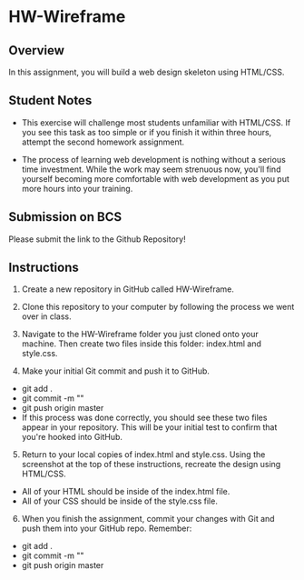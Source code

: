 # HW-Wireframe

## Overview
In this assignment, you will build a web design skeleton using HTML/CSS.

## Student Notes
- This exercise will challenge most students unfamiliar with HTML/CSS. If you see this task as too simple or if you finish it within three hours, attempt the second homework assignment.

- The process of learning web development is nothing without a serious time investment. While the work may seem strenuous now, you'll find yourself becoming more comfortable with web development as you put more hours into your training.

## Submission on BCS
Please submit the link to the Github Repository!

## Instructions
1. Create a new repository in GitHub called HW-Wireframe.

2. Clone this repository to your computer by following the process we went over in class.

3. Navigate to the HW-Wireframe folder you just cloned onto your machine. Then create two files inside this folder: index.html and style.css.

4. Make your initial Git commit and push it to GitHub.
- git add .
- git commit -m "<COMMENT>"
- git push origin master
- If this process was done correctly, you should see these two files appear in your repository. This will be your initial test to confirm that you're hooked into GitHub.

5. Return to your local copies of index.html and style.css. Using the screenshot at the top of these instructions, recreate the design using HTML/CSS.
- All of your HTML should be inside of the index.html file.
- All of your CSS should be inside of the style.css file.

6. When you finish the assignment, commit your changes with Git and push them into your GitHub repo. Remember:
- git add .
- git commit -m "<COMMENT>"
- git push origin master
